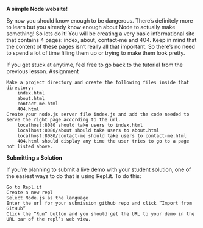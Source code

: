 **A simple Node website!**

By now you should know enough to be dangerous. There’s definitely more to learn but you already know enough about Node to actually make something! So lets do it! You will be creating a very basic informational site that contains 4 pages: index, about, contact-me and 404. Keep in mind that the content of these pages isn’t really all that important. So there’s no need to spend a lot of time filling them up or trying to make them look pretty.

If you get stuck at anytime, feel free to go back to the tutorial from the previous lesson.
Assignment

    Make a project directory and create the following files inside that directory:
        index.html
        about.html
        contact-me.html
        404.html
    Create your node.js server file index.js and add the code needed to serve the right page according to the url.
        localhost:8080 should take users to index.html
        localhost:8080/about should take users to about.html
        localhost:8080/contact-me should take users to contact-me.html
        404.html should display any time the user tries to go to a page not listed above.

**Submitting a Solution**

If you’re planning to submit a live demo with your student solution, one of the easiest ways to do that is using Repl.it. To do this:

    Go to Repl.it
    Create a new repl
    Select Node.js as the language
    Enter the url for your submission github repo and click “Import from GitHub”
    Click the “Run” button and you should get the URL to your demo in the URL bar of the repl’s web view.

